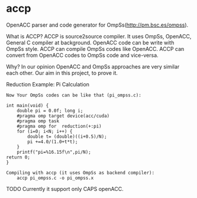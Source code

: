 accp
====

OpenACC parser and code generator for OmpSs(http://pm.bsc.es/ompss).

What is ACCP?
ACCP is source2source compiler. It uses OmpSs, OpenACC, General C compiler at background.
OpenACC code can be write with OmpSs style.
ACCP can compile OmpSs codes like OpenACC. 
ACCP can convert from OpenACC codes to OmpSs code and vice-versa.

Why?
In our opinion OpenACC and OmpSs approaches are very similar each other. Our aim in this project, to prove it.
 

Reduction Example: Pi Calculation

	Now Your OmpSs codes can be like that (pi_ompss.c): 

    int main(void) {
 		double pi = 0.0f; long i;
  		#pragma omp target device(acc/cuda)
  		#pragma omp task
  		#pragma omp for  reduction(+:pi)
  		for (i=0; i<N; i++) {
     		double t= (double)((i+0.5)/N);
     		pi +=4.0/(1.0+t*t);
  		}
 		printf("pi=%16.15f\n",pi/N);
 	return 0;
	}

	Compiling with accp (it uses OmpSs as backend compiler):
		accp pi_ompss.c -o pi_ompss.x

TODO
Currently it support only CAPS openACC. 
